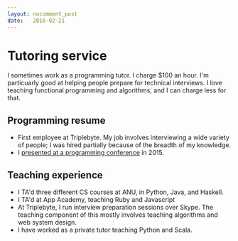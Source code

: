 ```yaml
---
layout: nocomment_post
date:   2016-02-21
---
```


# Tutoring service

I sometimes work as a programming tutor. I charge $100 an hour. I'm particuarly good at helping people prepare for technical interviews. I love teaching functional programming and algorithms, and I can charge less for that.

## Programming resume

- First employee at Triplebyte. My job involves interviewing a wide variety of people; I was hired partially because of the breadth of my knowledge.
- I [presented at a programming conference](https://github.com/bshlgrs/ruining-the-coding-interview) in 2015.

## Teaching experience

- I TA'd three different CS courses at ANU, in Python, Java, and Haskell.
- I TA'd at App Academy, teaching Ruby and Javascript
- At Triplebyte, I run interview preparation sessions over Skype. The teaching component of this mostly involves teaching algorithms and web system design.
- I have worked as a private tutor teaching Python and Scala.
